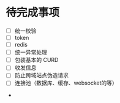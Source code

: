 # 待完成事项

- [ ] 统一校验
- [ ] token
- [ ] redis
- [ ] 统一异常处理
- [ ] 包装基本的 CURD
- [ ] 收发信息
- [ ] 防止跨域站点伪造请求
- [ ] 连接池（数据库、缓存、websocket的等）
- 